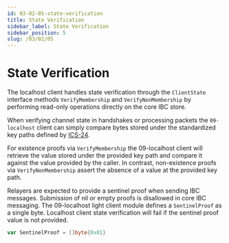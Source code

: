 ```yaml
---
id: 03-02-05-state-verification
title: State Verification
sidebar_label: State Verification
sidebar_position: 5
slug: /03/02/05
---
```


# State Verification

The localhost client handles state verification through the `ClientState` interface methods `VerifyMembership` and `VerifyNonMembership` by performing read-only operations directly on the core IBC store.

When verifying channel state in handshakes or processing packets the `09-localhost` client can simply compare bytes stored under the standardized key paths defined by [ICS-24](https://github.com/cosmos/ibc/tree/main/spec/core/ics-024-host-requirements).

For existence proofs via `VerifyMembership` the 09-localhost client will retrieve the value stored under the provided key path and compare it against the value provided by the caller. In contrast, non-existence proofs via `VerifyNonMembership` assert the absence of a value at the provided key path.

Relayers are expected to provide a sentinel proof when sending IBC messages. Submission of nil or empty proofs is disallowed in core IBC messaging.
The 09-localhost light client module defines a `SentinelProof` as a single byte. Localhost client state verification will fail if the sentinel proof value is not provided.

```go
var SentinelProof = []byte{0x01}
```
